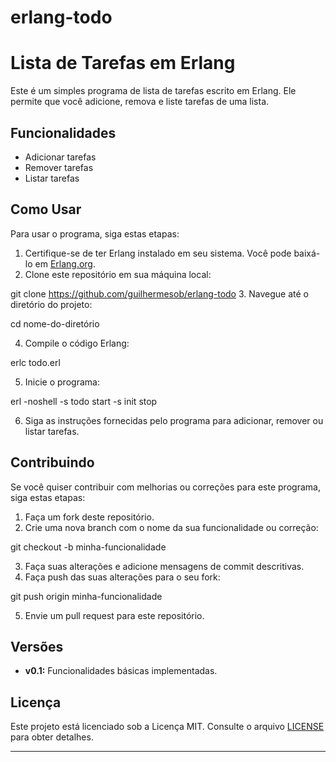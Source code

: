 # erlang-todo
# Lista de Tarefas em Erlang

Este é um simples programa de lista de tarefas escrito em Erlang. Ele permite que você adicione, remova e liste tarefas de uma lista.

## Funcionalidades

- Adicionar tarefas
- Remover tarefas
- Listar tarefas

## Como Usar

Para usar o programa, siga estas etapas:

1. Certifique-se de ter Erlang instalado em seu sistema. Você pode baixá-lo em [Erlang.org](https://www.erlang.org/).
2. Clone este repositório em sua máquina local:

<!--git clone <URL_DO_SEU_REPOSITÓRIO-->
git clone https://github.com/guilhermesob/erlang-todo
3. Navegue até o diretório do projeto:

cd nome-do-diretório

4. Compile o código Erlang:

erlc todo.erl

5. Inicie o programa:

erl -noshell -s todo start -s init stop

6. Siga as instruções fornecidas pelo programa para adicionar, remover ou listar tarefas.

## Contribuindo

Se você quiser contribuir com melhorias ou correções para este programa, siga estas etapas:

1. Faça um fork deste repositório.
2. Crie uma nova branch com o nome da sua funcionalidade ou correção: 

git checkout -b minha-funcionalidade

3. Faça suas alterações e adicione mensagens de commit descritivas.
4. Faça push das suas alterações para o seu fork:

git push origin minha-funcionalidade

5. Envie um pull request para este repositório.

## Versões

- **v0.1:** Funcionalidades básicas implementadas.

## Licença

Este projeto está licenciado sob a Licença MIT. Consulte o arquivo [LICENSE](LICENSE) para obter detalhes.

---
